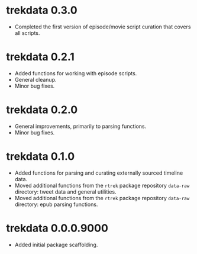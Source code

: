 # trekdata 0.3.0

* Completed the first version of episode/movie script curation that covers all scripts.

# trekdata 0.2.1

* Added functions for working with episode scripts.
* General cleanup.
* Minor bug fixes.

# trekdata 0.2.0

* General improvements, primarily to parsing functions.
* Minor bug fixes.

# trekdata 0.1.0

* Added functions for parsing and curating externally sourced timeline data.
* Moved additional functions from the `rtrek` package repository `data-raw` directory: tweet data and general utilities.
* Moved additional functions from the `rtrek` package repository `data-raw` directory: epub parsing functions.

# trekdata 0.0.0.9000

* Added initial package scaffolding.

